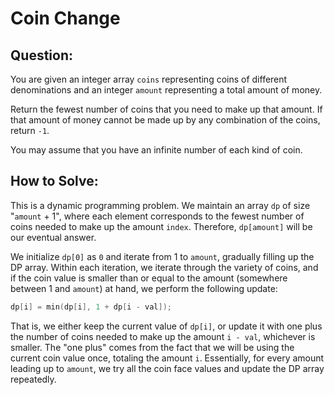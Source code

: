 # Coin Change

## Question:
You are given an integer array `coins` representing coins of different
denominations and an integer `amount` representing a total amount of
money.

Return the fewest number of coins that you need to make up that
amount. If that amount of money cannot be made up by any combination
of the coins, return `-1`.

You may assume that you have an infinite number of each kind of coin.

## How to Solve:

This is a dynamic programming problem. We maintain an array `dp` of
size "`amount` + 1", where each element corresponds to the fewest
number of coins needed to make up the amount `index`. Therefore,
`dp[amount]` will be our eventual answer.

We initialize `dp[0]` as `0` and iterate from 1 to `amount`, gradually
filling up the DP array. Within each iteration, we iterate through the
variety of coins, and if the coin value is smaller than or equal to
the amount (somewhere between 1 and `amount`) at hand, we perform the
following update:

```cpp
dp[i] = min(dp[i], 1 + dp[i - val]);
```

That is, we either keep the current value of `dp[i]`, or update it
with one plus the number of coins needed to make up the amount `i -
val`, whichever is smaller. The "one plus" comes from the fact that we
will be using the current coin value once, totaling the amount
`i`. Essentially, for every amount leading up to `amount`, we try all the coin face values and update the DP array repeatedly.
